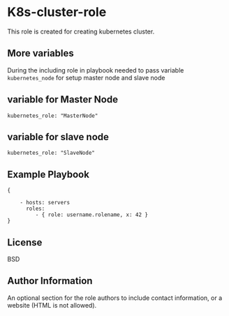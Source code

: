 K8s-cluster-role
=========

This role is created for creating kubernetes cluster.

More variables 
----------------
                                                               
During the including role in playbook needed to pass variable  `kubernetes_node`   for setup master node and slave node

variable for Master Node
------------------------


`kubernetes_role: "MasterNode" `

variable for slave node
-----------------------

`kubernetes_role: "SlaveNode" `

Example Playbook
----------------
```
{

    - hosts: servers
      roles:
         - { role: username.rolename, x: 42 }
}
```
License
-------

BSD

Author Information
------------------

An optional section for the role authors to include contact information, or a website (HTML is not allowed).
